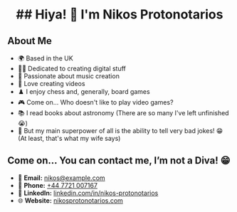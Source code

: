 <h1 align="center">## Hiya! 👋 I'm Nikos Protonotarios</h1>

  ## About Me
- 🌍 Based in the UK
- 👨‍💻 Dedicated to creating digital stuff
- 🎸 Passionate about music creation
- 🎥 Love creating videos
- ♟️ I enjoy chess and, generally, board games
- 🎮 Come on... Who doesn't like to play video games?
- 📚 I read books about astronomy (There are so many I've left unfinished 😭)
- 💪 But my main superpower of all is the ability to tell very bad jokes! 😁 (At least, that's what my wife says)

## Come on... You can contact me, I’m not a Diva! 😁

- 📧 **Email:** [nikos@example.com](mailto:nikos@example.com)
- 📱 **Phone:** [+44 7721 007167](tel:+447721007167)
- 🔗 **LinkedIn:** [linkedin.com/in/nikos-protonotarios](https://linkedin.com/in/nikos-protonotarios)
- 🌐 **Website:** [nikosprotonotarios.com](https://nikosprotonotarios.com)
